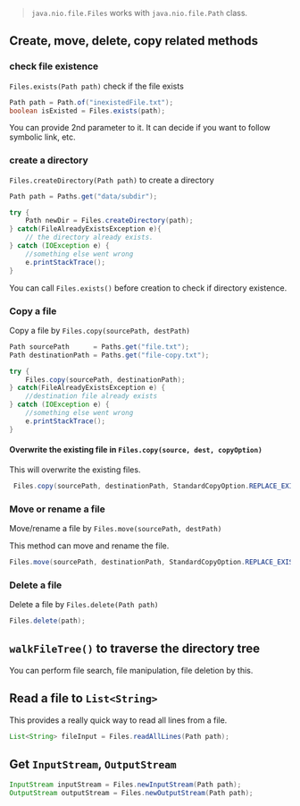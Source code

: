 > `java.nio.file.Files` works with `java.nio.file.Path` class.

## Create, move, delete, copy related methods

### check file existence

`Files.exists(Path path)` check if the file exists 
```java
Path path = Path.of("inexistedFile.txt");
boolean isExisted = Files.exists(path);
```

You can provide 2nd parameter to it. It can decide if you want to follow symbolic link, etc.

### create a directory 

`Files.createDirectory(Path path)` to create a directory

```java
Path path = Paths.get("data/subdir");

try {
    Path newDir = Files.createDirectory(path);
} catch(FileAlreadyExistsException e){
    // the directory already exists.
} catch (IOException e) {
    //something else went wrong
    e.printStackTrace();
}
```

You can call `Files.exists()` before creation to check if directory existence.

### Copy a file

Copy a file by `Files.copy(sourcePath, destPath)`

```java
Path sourcePath      = Paths.get("file.txt");
Path destinationPath = Paths.get("file-copy.txt");

try {
    Files.copy(sourcePath, destinationPath);
} catch(FileAlreadyExistsException e) {
    //destination file already exists
} catch (IOException e) {
    //something else went wrong
    e.printStackTrace();
}
```

#### Overwrite the existing file in `Files.copy(source, dest, copyOption)`

This will overwrite the existing files.

```java
 Files.copy(sourcePath, destinationPath, StandardCopyOption.REPLACE_EXISTING);
```

### Move or rename a file
Move/rename a file by `Files.move(sourcePath, destPath)`

This method can move and rename the file.
```java
Files.move(sourcePath, destinationPath, StandardCopyOption.REPLACE_EXISTING);
```

### Delete a file

Delete a file by `Files.delete(Path path)` 

```java
Files.delete(path);
```

## `walkFileTree()` to traverse the directory tree 

You can perform file search, file manipulation, file deletion by this.

## Read a file to `List<String>`
This provides a really quick way to read all lines from a file.
```java
List<String> fileInput = Files.readAllLines(Path path);
```

## Get `InputStream`, `OutputStream`

```java
InputStream inputStream = Files.newInputStream(Path path);
OutputStream outputStream = Files.newOutputStream(Path path);
```